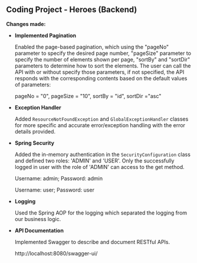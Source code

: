 ## Coding Project - Heroes (Backend)

**Changes made:**

- **Implemented Pagination**

  Enabled the page-based pagination, which using the "pageNo" parameter to specify the desired page number, "pageSize" parameter to specify the number of elements shown per page, "sortBy" and "sortDir" parameters to determine how to sort the elements. The user can call the API with or without specify those parameters, if not specified, the API responds with the corresponding contents based on the default values of parameters:

  pageNo = "0", pageSize = "10", sortBy = "id", sortDir ="asc"

- **Exception Handler**

  Added `ResourceNotFoundException` and `GlobalExceptionHandler` classes for more specific and accurate error/exception handling with the error details provided.

- **Spring Security**

  Added the in-memory authentication in the `SecurityConfiguration` class and defined two roles: 'ADMIN' and 'USER'. Only the successfully logged in user with the role of 'ADMIN' can access to the get method. 

  Username: admin; Password: admin

   Username: user; Password: user

- **Logging**

  Used the Spring AOP for the logging which separated the logging from our business logic.

- **API Documentation**

  Implemented Swagger to describe and document RESTful APIs.

  http://localhost:8080/swagger-ui/